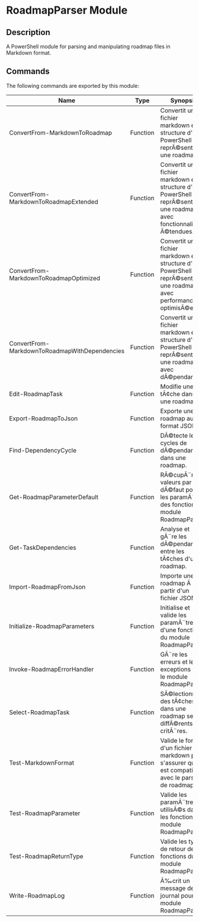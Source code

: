 ﻿# RoadmapParser Module

## Description

A PowerShell module for parsing and manipulating roadmap files in Markdown format.

## Commands

The following commands are exported by this module:

| Name | Type | Synopsis |
| ---- | ---- | -------- |
| ConvertFrom-MarkdownToRoadmap | Function | Convertit un fichier markdown en structure d'objet PowerShell reprÃ©sentant une roadmap. |
| ConvertFrom-MarkdownToRoadmapExtended | Function | Convertit un fichier markdown en structure d'objet PowerShell reprÃ©sentant une roadmap avec fonctionnalitÃ©s Ã©tendues. |
| ConvertFrom-MarkdownToRoadmapOptimized | Function | Convertit un fichier markdown en structure d'objet PowerShell reprÃ©sentant une roadmap avec performance optimisÃ©e. |
| ConvertFrom-MarkdownToRoadmapWithDependencies | Function | Convertit un fichier markdown en structure d'objet PowerShell reprÃ©sentant une roadmap avec dÃ©pendances. |
| Edit-RoadmapTask | Function | Modifie une tÃ¢che dans une roadmap. |
| Export-RoadmapToJson | Function | Exporte une roadmap au format JSON. |
| Find-DependencyCycle | Function | DÃ©tecte les cycles de dÃ©pendances dans une roadmap. |
| Get-RoadmapParameterDefault | Function | RÃ©cupÃ¨re les valeurs par dÃ©faut pour les paramÃ¨tres des fonctions du module RoadmapParser. |
| Get-TaskDependencies | Function | Analyse et gÃ¨re les dÃ©pendances entre les tÃ¢ches d'une roadmap. |
| Import-RoadmapFromJson | Function | Importe une roadmap Ã  partir d'un fichier JSON. |
| Initialize-RoadmapParameters | Function | Initialise et valide les paramÃ¨tres d'une fonction du module RoadmapParser. |
| Invoke-RoadmapErrorHandler | Function | GÃ¨re les erreurs et les exceptions pour le module RoadmapParser. |
| Select-RoadmapTask | Function | SÃ©lectionne des tÃ¢ches dans une roadmap selon diffÃ©rents critÃ¨res. |
| Test-MarkdownFormat | Function | Valide le format d'un fichier markdown pour s'assurer qu'il est compatible avec le parser de roadmap. |
| Test-RoadmapParameter | Function | Valide les paramÃ¨tres utilisÃ©s dans les fonctions du module RoadmapParser. |
| Test-RoadmapReturnType | Function | Valide les types de retour des fonctions du module RoadmapParser. |
| Write-RoadmapLog | Function | Ã‰crit un message de journal pour le module RoadmapParser. |


